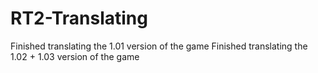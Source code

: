 # RT2-Translating
Finished translating the 1.01 version of the game 
Finished translating the 1.02 + 1.03 version of the game 
